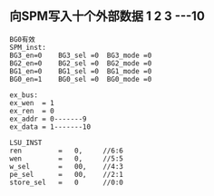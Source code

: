 ##  向SPM写入十个外部数据 1 2 3 ---10
    BG0有效
    SPM_inst:
    BG3_en=0    BG3_sel =0  BG3_mode =0 
	BG2_en=0    BG2_sel =0  BG2_mode =0 
	BG1_en=0    BG1_sel =0  BG1_mode =0 
	BG0_en=1    BG0_sel =0  BG0_mode =0 

    ex_bus:
    ex_wen  = 1
	ex_ren  = 0
	ex_addr = 0-------9
	ex_data = 1-------10    

    LSU_INST
    ren         =   0,     //6:6
    wen         =   0,     //5:5
    w_sel       =   00,    //4:3
    pe_sel      =   00,    //2:1
    store_sel   =   0      //0:0